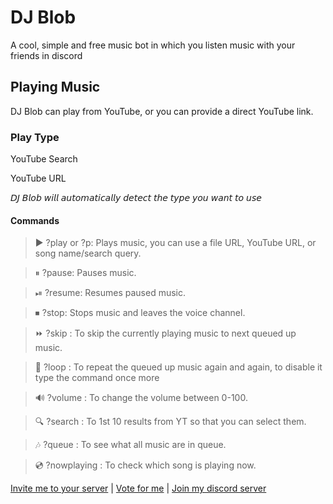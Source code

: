 # DJ Blob 

A cool, simple and free music bot in which you listen music with your friends in discord


## Playing Music

DJ Blob can play from YouTube, or you can provide a direct YouTube link.


### Play Type

YouTube Search

YouTube URL

𝘋𝘑 𝘉𝘭𝘰𝘣 𝘸𝘪𝘭𝘭 𝘢𝘶𝘵𝘰𝘮𝘢𝘵𝘪𝘤𝘢𝘭𝘭𝘺 𝘥𝘦𝘵𝘦𝘤𝘵 𝘵𝘩𝘦 𝘵𝘺𝘱𝘦 𝘺𝘰𝘶 𝘸𝘢𝘯𝘵 𝘵𝘰 𝘶𝘴𝘦


#### Commands

>▶️ ?play or ?p: Plays music, you can use a file URL, YouTube URL, or song name/search query.

>⏸ ?pause: Pauses music.

>⏯ ?resume: Resumes paused music.

>⏹ ?stop: Stops music and leaves the voice channel.

>⏩ ?skip : To skip the currently playing music to next queued up music. 

>🔁 ?loop : To repeat the queued up music again and again, to disable it type the 
            command once more

>🔊 ?volume : To change the volume between 0-100.

>🔍 ?search : To 1st 10 results from YT so that you can select them.

>🎶 ?queue : To see what all music are in queue.

>💿 ?nowplaying : To check which song is playing now.

[Invite me to your server](https://discord.com/oauth2/authorize?client_id=786209866946838528&permissions=36732224&scope=bot) | [Vote for me](https://top.gg/bot/786209866946838528/vote) | [Join my discord server](https://discord.gg/RWSEj6JrjJ) 
